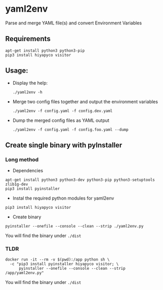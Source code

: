 # yaml2env
Parse and merge YAML file(s) and convert Environment Variables

## Requirements

```
apt-get install python3 python3-pip
pip3 install hiyapyco visitor
```

## Usage:

* Display the help:
  ```
  ./yaml2env -h
  ```
* Merge two config files together and output the environment variables
  ```
  ./yaml2env -f config.yaml -f config.dev.yaml
  ```  
* Dump the merged config files as YAML output
  ```
  ./yaml2env -f config.yaml -f config.foo.yaml --dump
  ```



## Create single binary with pyInstaller

### Long method

* Dependencies
```
apt-get install python3 python3-dev python3-pip python3-setuptools zlib1g-dev
pip3 install pyinstaller
```
* Instal the required python modules for yaml2env
```
pip3 install hiyapyco visitor
```
* Create binary
```
pyinstaller --onefile --console --clean --strip ./yaml2env.py
```

You will find the binary under `./dist`

### TLDR

```
docker run -it --rm -v $(pwd):/app python sh \
  -c "pip3 install pyinstaller hiyapyco visitor; \
      pyinstaller --onefile --console --clean --strip /app/yaml2env.py"
```

You will find the binary under `./dist`
